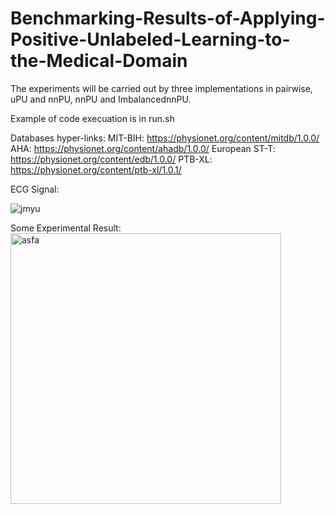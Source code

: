 # Benchmarking-Results-of-Applying-Positive-Unlabeled-Learning-to-the-Medical-Domain

The experiments will be carried out by three implementations in pairwise, uPU and nnPU, nnPU and ImbalancednnPU.

Example of code execuation is in run.sh

Databases hyper-links:
MIT-BIH: https://physionet.org/content/mitdb/1.0.0/
AHA: https://physionet.org/content/ahadb/1.0.0/
European ST-T: https://physionet.org/content/edb/1.0.0/
PTB-XL: https://physionet.org/content/ptb-xl/1.0.1/

ECG Signal:

![jmyu](https://github.com/Blacksite-2008/Benchmarking-Results-of-Applying-Positive-Unlabeled-Learning-to-the-Medical-Domain/assets/53436099/aa773a77-b57c-4d22-bef5-fa47732523b1)

Some Experimental Result:
<img width="433" alt="asfa" src="https://github.com/Blacksite-2008/Benchmarking-Results-of-Applying-Positive-Unlabeled-Learning-to-the-Medical-Domain/assets/53436099/400024ea-3ec7-4e25-a252-a70e92bf2794">

